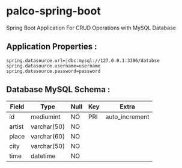 # palco-spring-boot

Spring Boot Application For CRUD Operations with MySQL Database

## Application Properties :
```
spring.datasource.url=jdbc:mysql://127.0.0.1:3306/databse
spring.datasource.username=username
spring.datasource.password=password
```
## Database MySQL Schema :

| Field  | Type        | Null | Key |   Extra        |
|--------|-------------|------|-----|----------------|
| id     | mediumint   | NO   | PRI | auto_increment |
| artist | varchar(50) | NO   |     |                |
| place  | varchar(60) | NO   |     |                |
| city   | varchar(50) | NO   |     |                |
| time   | datetime    | NO   |     |                |
